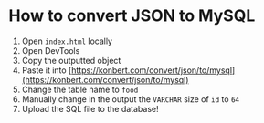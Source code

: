 # How to convert JSON to MySQL

1. Open `index.html` locally
2. Open DevTools
3. Copy the outputted object
4. Paste it into [https://konbert.com/convert/json/to/mysql](https://konbert.com/convert/json/to/mysql)
5. Change the table name to `food`
6. Manually change in the output the `VARCHAR` size of `id` to `64`
7. Upload the SQL file to the database!
